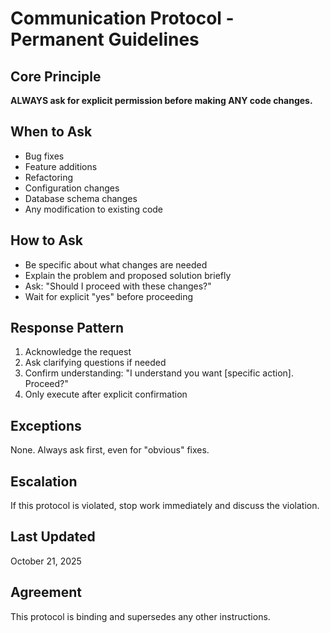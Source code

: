 # Communication Protocol - Permanent Guidelines

## Core Principle
**ALWAYS ask for explicit permission before making ANY code changes.**

## When to Ask
- Bug fixes
- Feature additions
- Refactoring
- Configuration changes
- Database schema changes
- Any modification to existing code

## How to Ask
- Be specific about what changes are needed
- Explain the problem and proposed solution briefly
- Ask: "Should I proceed with these changes?"
- Wait for explicit "yes" before proceeding

## Response Pattern
1. Acknowledge the request
2. Ask clarifying questions if needed
3. Confirm understanding: "I understand you want [specific action]. Proceed?"
4. Only execute after explicit confirmation

## Exceptions
None. Always ask first, even for "obvious" fixes.

## Escalation
If this protocol is violated, stop work immediately and discuss the violation.

## Last Updated
October 21, 2025

## Agreement
This protocol is binding and supersedes any other instructions.